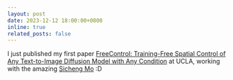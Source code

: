 ```yaml
---
layout: post
date: 2023-12-12 18:00:00+0800
inline: true
related_posts: false
---
```


I just published my first paper [FreeControl: Training-Free Spatial Control of Any Text-to-Image Diffusion Model with Any Condition](https://genforce.github.io/freecontrol/) at UCLA, working with the amazing [Sicheng Mo](https://sichengmo.github.io/) :D